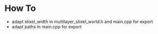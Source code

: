 # How To
- adapt stixel_width in multilayer_stixel_world.h and main.cpp for export
- adapt paths in main.cpp for export